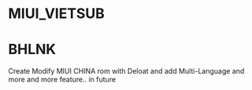 # MIUI_VIETSUB
# BHLNK
Create Modify MIUI CHINA rom with Deloat and add Multi-Language and more and more feature.. in future  
